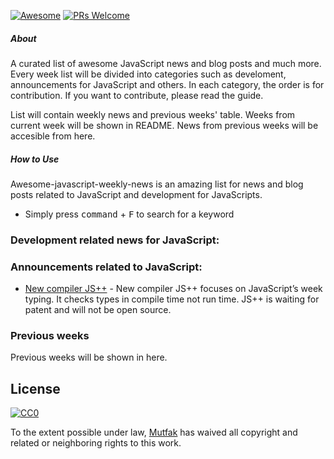[![Awesome](https://cdn.rawgit.com/sindresorhus/awesome/d7305f38d29fed78fa85652e3a63e154dd8e8829/media/badge.svg)](https://github.com/sindresorhus/awesome)
[![PRs Welcome](https://img.shields.io/badge/PRs-welcome-brightgreen.svg)](http://makeapullrequest.com)

##### About

A curated list of awesome JavaScript news and blog posts and much more.
Every week list will be divided into categories such as develoment, announcements for JavaScript and others. In each category, the order is for contribution. If you want to contribute, please read the guide.

List will contain weekly news and previous weeks' table.
Weeks from current week will be shown in README.
News from previous weeks will be accesible from here.

##### How to Use
Awesome-javascript-weekly-news is an amazing list for news and blog posts related to JavaScript and development for JavaScripts.
- Simply press <kbd>command</kbd> + <kbd>F</kbd> to search for a keyword

### Development related news for JavaScript:

### Announcements related to JavaScript:
- [New compiler JS++](http://www.infoworld.com/article/3079092/javascript/new-compiler-tackles-javascripts-weak-typing.html) - New compiler JS++ focuses on JavaScript’s week typing. It checks types in compile time not run time. JS++ is waiting for patent and will not be open source.

### Previous weeks
Previous weeks will be shown in here.

## License

[![CC0](http://mirrors.creativecommons.org/presskit/buttons/88x31/svg/cc-zero.svg)](https://creativecommons.org/publicdomain/zero/1.0/)

To the extent possible under law, [Mutfak](https://github.com/mutfak) has waived all copyright and related or neighboring rights to this work.

